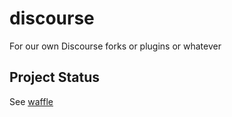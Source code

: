 # discourse

For our own Discourse forks or plugins or whatever

## Project Status

See [waffle](https://waffle.io/choiceaustralia/discourse)
